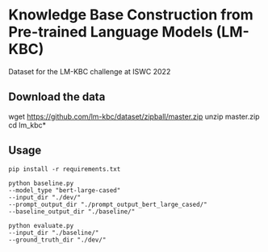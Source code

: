 # Knowledge Base Construction from Pre-trained Language Models (LM-KBC)

Dataset for the LM-KBC challenge at ISWC 2022

## Download the data

wget https://github.com/lm-kbc/dataset/zipball/master.zip
unzip master.zip
cd lm_kbc*
## Usage

```
pip install -r requirements.txt

python baseline.py 
--model_type "bert-large-cased" 
--input_dir "./dev/"
--prompt_output_dir "./prompt_output_bert_large_cased/"
--baseline_output_dir "./baseline/"

python evaluate.py 
--input_dir "./baseline/" 
--ground_truth_dir "./dev/"
```